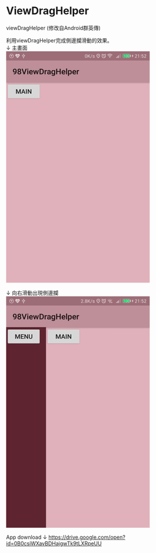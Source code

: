 # ViewDragHelper
viewDragHelper (修改自Android群英傳)

利用viewDragHelper完成側邊攔滑動的效果。
<br>
↓ 主畫面<br>
![Example1](pic1.jpg)

↓ 向右滑動出現側邊攔<br>
![Example1](pic2.jpg)


App download ↓
https://drive.google.com/open?id=0B0csiWXavBDHajgwTk9tLXRpeUU
